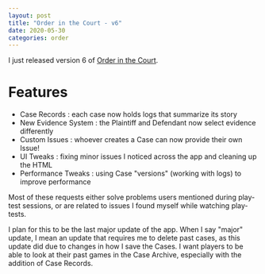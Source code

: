 ```yaml
---
layout: post
title: "Order in the Court - v6"
date: 2020-05-30
categories: order
---
```


I just released version 6 of [Order in the Court][order-in-the-court].

# Features
* Case Records : each case now holds logs that summarize its story
* New Evidence System : the Plaintiff and Defendant now select evidence differently
* Custom Issues : whoever creates a Case can now provide their own Issue!
* UI Tweaks : fixing minor issues I noticed across the app and cleaning up the HTML
* Performance Tweaks : using Case "versions" (working with logs) to improve performance

Most of these requests either solve problems users mentioned during play-test sessions, or are related to 
issues I found myself while watching play-tests.

I plan for this to be the last major update of the app. When I say "major" update, I mean an update that requires
me to delete past cases, as this update did due to changes in how I save the Cases. I want players to be able to
look at their past games in the Case Archive, especially with the addition of Case Records.

[order-in-the-court]: https://order-in-the-court-app.herokuapp.com/